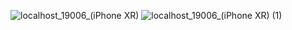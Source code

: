 ![localhost_19006_(iPhone XR)](https://github.com/skmahato/upstox-demo/assets/33520110/01c3cfcd-c1ef-45b5-891e-1db86eb91089)
![localhost_19006_(iPhone XR) (1)](https://github.com/skmahato/upstox-demo/assets/33520110/66559197-b97f-488e-a0c2-b5e855dee795)
